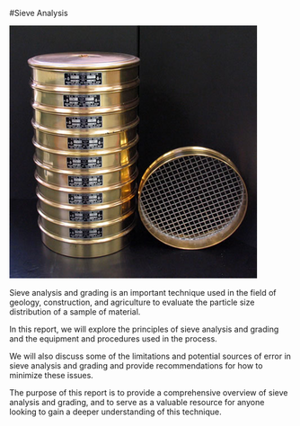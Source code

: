 #Sieve Analysis

![sieve analysis](/Sieves.jpg)


Sieve analysis and grading is an important technique used in the field of
geology, construction, and agriculture to evaluate the particle size distribution of a sample of material. 


In this report, we will explore the principles of sieve analysis and grading and the equipment and procedures used in the process. 

We will also discuss some of the limitations and potential sources of error in sieve analysis and grading and provide recommendations for how to minimize these issues. 

The purpose of this report is to provide a comprehensive overview of sieve analysis and grading, and to serve as a valuable resource for anyone looking to gain a deeper understanding of this technique.
